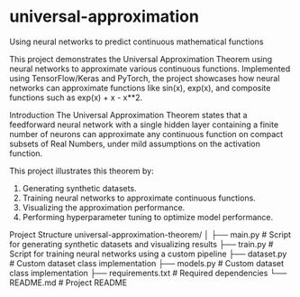# universal-approximation
Using neural networks to predict continuous mathematical functions

This project demonstrates the Universal Approximation Theorem using neural networks to approximate various continuous functions. Implemented using TensorFlow/Keras and PyTorch, the project showcases how neural networks can approximate functions like 
sin(x), exp(x), and composite functions such as exp(x) + x - x**2.

Introduction
The Universal Approximation Theorem states that a feedforward neural network with a single hidden layer containing a finite number of neurons can approximate any continuous function on compact subsets of Real Numbers, under mild assumptions on the activation function.

This project illustrates this theorem by:
1. Generating synthetic datasets.
2. Training neural networks to approximate continuous functions.
3. Visualizing the approximation performance.
4. Performing hyperparameter tuning to optimize model performance.

Project Structure
universal-approximation-theorem/
│
├── main.py     # Script for generating synthetic datasets and visualizing results
├── train.py      # Script for training neural networks using a custom pipeline
├── dataset.py      # Custom dataset class implementation
├── models.py      # Custom dataset class implementation
├── requirements.txt       # Required dependencies
└── README.md              # Project README

